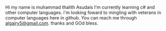 Hi my name is muhammad thalith Asudais
I'm currently learning c# and other computer languages.
i'm looking foward to mingling with veterans in computer languages here in github.
You can reach me through algairy5@gmail.com.
thanks and GOd bless.
<!--
**Asudais/Asudais** is a ✨ _special_ ✨ repository because its `README.md` (this file) appears on your GitHub profile.

Here are some ideas to get you started:

- 🔭 I’m currently working on ...
- 🌱 I’m currently learning ...
- 👯 I’m looking to collaborate on ...
- 🤔 I’m looking for help with ...
- 💬 Ask me about ...
- 📫 How to reach me: ...
- 😄 Pronouns: ...
- ⚡ Fun fact: ...
-->
